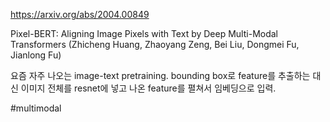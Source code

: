 https://arxiv.org/abs/2004.00849

Pixel-BERT: Aligning Image Pixels with Text by Deep Multi-Modal
  Transformers (Zhicheng Huang, Zhaoyang Zeng, Bei Liu, Dongmei Fu, Jianlong Fu)

요즘 자주 나오는 image-text pretraining. bounding box로 feature를 추출하는 대신 이미지 전체를 resnet에 넣고 나온 feature를 펼쳐서 임베딩으로 입력.

#multimodal 